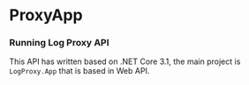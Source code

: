 # ProxyApp
### Running Log Proxy API
This API has written based on .NET Core 3.1, the main project is `LogProxy.App` that is based in Web API.
